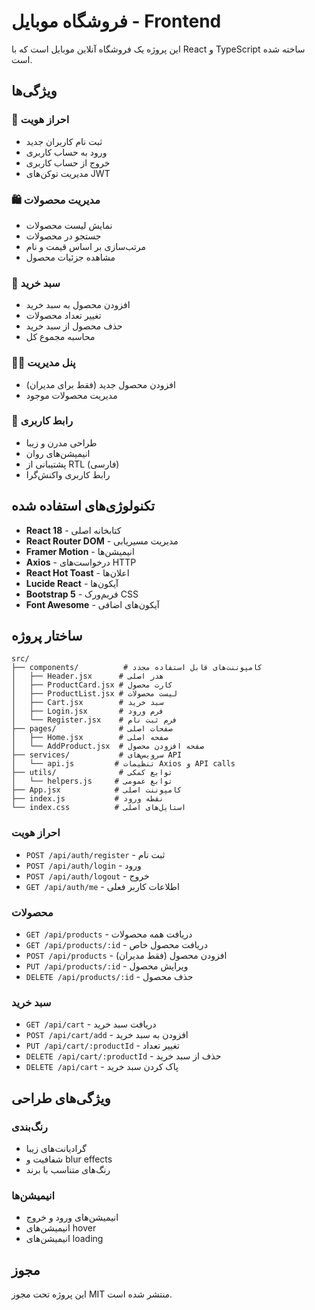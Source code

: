 # فروشگاه موبایل - Frontend

این پروژه یک فروشگاه آنلاین موبایل است که با React و TypeScript ساخته شده است.

## ویژگی‌ها

### 🔐 احراز هویت
- ثبت نام کاربران جدید
- ورود به حساب کاربری
- خروج از حساب کاربری
- مدیریت توکن‌های JWT

### 🛍️ مدیریت محصولات
- نمایش لیست محصولات
- جستجو در محصولات
- مرتب‌سازی بر اساس قیمت و نام
- مشاهده جزئیات محصول

### 🛒 سبد خرید
- افزودن محصول به سبد خرید
- تغییر تعداد محصولات
- حذف محصول از سبد خرید
- محاسبه مجموع کل

### 👨‍💼 پنل مدیریت
- افزودن محصول جدید (فقط برای مدیران)
- مدیریت محصولات موجود

### 🎨 رابط کاربری
- طراحی مدرن و زیبا
- انیمیشن‌های روان
- پشتیبانی از RTL (فارسی)
- رابط کاربری واکنش‌گرا

## تکنولوژی‌های استفاده شده

- **React 18** - کتابخانه اصلی
- **React Router DOM** - مدیریت مسیریابی
- **Framer Motion** - انیمیشن‌ها
- **Axios** - درخواست‌های HTTP
- **React Hot Toast** - اعلان‌ها
- **Lucide React** - آیکون‌ها
- **Bootstrap 5** - فریم‌ورک CSS
- **Font Awesome** - آیکون‌های اضافی


## ساختار پروژه

```
src/
├── components/          # کامپوننت‌های قابل استفاده مجدد
│   ├── Header.jsx      # هدر اصلی
│   ├── ProductCard.jsx # کارت محصول
│   ├── ProductList.jsx # لیست محصولات
│   ├── Cart.jsx        # سبد خرید
│   ├── Login.jsx       # فرم ورود
│   └── Register.jsx    # فرم ثبت نام
├── pages/              # صفحات اصلی
│   ├── Home.jsx        # صفحه اصلی
│   └── AddProduct.jsx  # صفحه افزودن محصول
├── services/           # سرویس‌های API
│   └── api.js         # تنظیمات Axios و API calls
├── utils/              # توابع کمکی
│   └── helpers.js     # توابع عمومی
├── App.jsx            # کامپوننت اصلی
├── index.js           # نقطه ورود
└── index.css          # استایل‌های اصلی
```



### احراز هویت
- `POST /api/auth/register` - ثبت نام
- `POST /api/auth/login` - ورود
- `POST /api/auth/logout` - خروج
- `GET /api/auth/me` - اطلاعات کاربر فعلی

### محصولات
- `GET /api/products` - دریافت همه محصولات
- `GET /api/products/:id` - دریافت محصول خاص
- `POST /api/products` - افزودن محصول (فقط مدیران)
- `PUT /api/products/:id` - ویرایش محصول
- `DELETE /api/products/:id` - حذف محصول

### سبد خرید
- `GET /api/cart` - دریافت سبد خرید
- `POST /api/cart/add` - افزودن به سبد خرید
- `PUT /api/cart/:productId` - تغییر تعداد
- `DELETE /api/cart/:productId` - حذف از سبد خرید
- `DELETE /api/cart` - پاک کردن سبد خرید


## ویژگی‌های طراحی

### رنگ‌بندی
- گرادیانت‌های زیبا
- شفافیت و blur effects
- رنگ‌های متناسب با برند

### انیمیشن‌ها
- انیمیشن‌های ورود و خروج
- انیمیشن‌های hover
- انیمیشن‌های loading

## مجوز

این پروژه تحت مجوز MIT منتشر شده است. 
